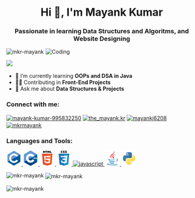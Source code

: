 <h1 align="center">Hi 👋, I'm Mayank Kumar</h1>
<h3 align="center">Passionate in learning Data Structures and Algoritms, and Website Designing</h3>
<img align="right" alt="Coding" width="400" src="https://www.lambdatest.com/resources/images/news24.gif">
<p align="left"> <img src="https://komarev.com/ghpvc/?username=mkr-mayank&label=Profile%20views&color=0e75b6&style=flat" alt="mkr-mayank" /> </p>

<p align="left"> <a href="https://www.linkedin.com/in/mkr-mayank/" target="_main"><img src="https://img.shields.io/badge/LinkedIn-0077B5?style=for-the-badge&logo=linkedin&logoColor=white" /></a> </p>

- 🌱 I’m currently learning **OOPs and DSA in Java**
- 🧑‍💻 Contributing in **Front-End Projects**
- 💬 Ask me about **Data Structures & Projects**

 <h3 align="left">Connect with me:</h3>
<p align="left">
<a href="https://www.linkedin.com/in/mkr-mayank/" target="blank"><img align="center" src="https://raw.githubusercontent.com/rahuldkjain/github-profile-readme-generator/master/src/images/icons/Social/linked-in-alt.svg" alt="mayank-kumar-995832250" height="30" width="40" /></a>
<a href="https://instagram.com/the_mayank.kr" target="blank"><img align="center" src="https://raw.githubusercontent.com/rahuldkjain/github-profile-readme-generator/master/src/images/icons/Social/instagram.svg" alt="the_mayank.kr" height="30" width="40" /></a>
<a href="https://www.hackerrank.com/mayankj6208" target="blank"><img align="center" src="https://raw.githubusercontent.com/rahuldkjain/github-profile-readme-generator/master/src/images/icons/Social/hackerrank.svg" alt="mayankj6208" height="30" width="40" /></a>
<a href="https://auth.geeksforgeeks.org/user/mkrmayank" target="blank"><img align="center" src="https://raw.githubusercontent.com/rahuldkjain/github-profile-readme-generator/master/src/images/icons/Social/geeks-for-geeks.svg" alt="mkrmayank" height="30" width="40" /></a>
</p>

<h3 align="left">Languages and Tools:</h3>
<p align="left"> <a href="https://www.cprogramming.com/" target="_blank" rel="noreferrer"> <img src="https://raw.githubusercontent.com/devicons/devicon/master/icons/c/c-original.svg" alt="c" width="40" height="40"/> </a> <a href="https://www.w3schools.com/cpp/" target="_blank" rel="noreferrer"> <img src="https://raw.githubusercontent.com/devicons/devicon/master/icons/cplusplus/cplusplus-original.svg" alt="cplusplus" width="40" height="40"/> </a> <a href="https://www.w3.org/html/" target="_blank" rel="noreferrer"> <img src="https://raw.githubusercontent.com/devicons/devicon/master/icons/html5/html5-original-wordmark.svg" alt="html5" width="40" height="40"/> </a> <a href="https://www.w3schools.com/css/" target="_blank" rel="noreferrer"> <img src="https://raw.githubusercontent.com/devicons/devicon/master/icons/css3/css3-original-wordmark.svg" alt="css3" width="40" height="40"/> </a> <a href="https://www.w3schools.com/js/" target="_blank" rel="noreferrer"> <img src="https://cdn.jsdelivr.net/gh/devicons/devicon@latest/icons/javascript/javascript-original.svg" alt="javascript" width="40" height="40"/> </a> <a href="https://www.java.com" target="_blank" rel="noreferrer"> <img src="https://raw.githubusercontent.com/devicons/devicon/master/icons/java/java-original.svg" alt="java" width="40" height="40"/> </a> <a href="https://www.python.org" target="_blank" rel="noreferrer"> <img src="https://raw.githubusercontent.com/devicons/devicon/master/icons/python/python-original.svg" alt="python" width="40" height="40"/> </a> </p> 

 <p><img align="left" src="https://github-readme-stats.vercel.app/api/top-langs?username=mkr-mayank&show_icons=true&locale=en&layout=compact" alt="mkr-mayank" /></p> 

 <p>&nbsp;<img align="center" src="https://github-readme-stats.vercel.app/api?username=mkr-mayank&show_icons=true&locale=en" alt="mkr-mayank" /></p> 

<p><img align="center" src="https://github-readme-streak-stats.herokuapp.com/?user=mkr-mayank&" alt="mkr-mayank" /></p>
